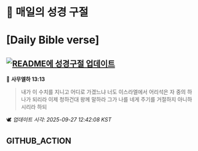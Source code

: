# 🙏 매일의 성경 구절
# [Daily Bible verse]
## [![README에 성경구절 업데이트](https://github.com/DONGSUKA/first_test/actions/workflows/update-readme-bible.yml/badge.svg)](https://github.com/DONGSUKA/first_test/actions/workflows/update-readme-bible.yml)
<!-- START_BIBLE_VERSE -->
📖 **사무엘하 13:13**
> 내가 이 수치를 지니고 어디로 가겠느냐 너도 이스라엘에서 어리석은 자 중의 하나가 되리라 이제 청하건대 왕께 말하라 그가 나를 네게 주기를 거절하지 아니하시리라 하되

🕊️ _업데이트 시각: 2025-09-27 12:42:08 KST_
  <!-- END_BIBLE_VERSE -->
## GITHUB_ACTION
